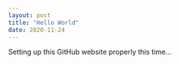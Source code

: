 ```yaml
---
layout: post
title: "Hello World"
date: 2020-11-24
---
```

Setting up this GitHub website properly this time...
